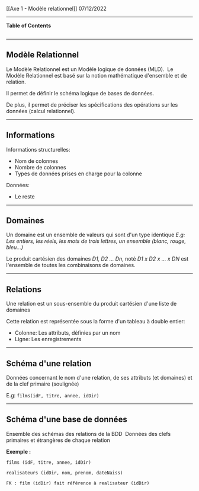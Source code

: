 [[Axe 1 - Modèle relationnel]]
07/12/2022
****
**Table of Contents**
```table-of-contents
```

****
## Modèle Relationnel

Le Modèle Relationnel est un Modèle logique de données (MLD). 
Le Modèle Relationnel est basé sur la notion mathématique d'ensemble et de relation. 

Il permet de définir le schéma logique de bases de données. 

De plus, il permet de préciser les spécifications des opérations sur les données (calcul relationnel).


****
## Informations

Informations structurelles: 
- Nom de colonnes 
- Nombre de colonnes 
- Types de données prises en charge pour la colonne 
    
Données: 
- Le reste


****
## Domaines

Un domaine est un ensemble de valeurs qui sont d'un type identique
	*E.g: Les entiers, les réels, les mots de trois lettres, un ensemble (blanc, rouge, bleu…)*

Le produit cartésien des domaines *D1, D2 … Dn*, noté *D1 x D2 x … x DN* est l'ensemble de toutes les combinaisons de domaines.


****
## Relations

Une relation est un sous-ensemble du produit cartésien d'une liste de domaines 

Cette relation est représentée sous la forme d'un tableau à double entier: 
- Colonne: Les attributs, définies par un nom 
- Ligne: Les enregistrements


****
## Schéma d'une relation

Données concernant le nom d'une relation, de ses attributs (et domaines) et de la clef primaire (soulignée) 

E.g: `films(idF, titre, annee, idDir)`


****
## Schéma d'une base de données

Ensemble des schémas des relations de la BDD 
Données des clefs primaires et étrangères de chaque relation 

**Exemple :** 
```
films (idF, titre, annee, idDir) 

realisateurs (idDir, nom, prenom, dateNaiss) 

FK : film (idDir) fait référence à realisateur (idDir)
```
